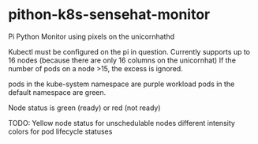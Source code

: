 # pithon-k8s-sensehat-monitor
Pi Python Monitor using pixels on the unicornhathd

Kubectl must be configured on the pi in question.
Currently supports up to 16 nodes (because there are only 16 columns on the unicornhat)
If the number of pods on a node >15, the excess is ignored.

pods in the kube-system namespace are purple
workload pods in the default namespace are green.

Node status is green (ready) or red (not ready)

TODO:
  Yellow node status for unschedulable nodes
  different intensity colors for pod lifecycle statuses

